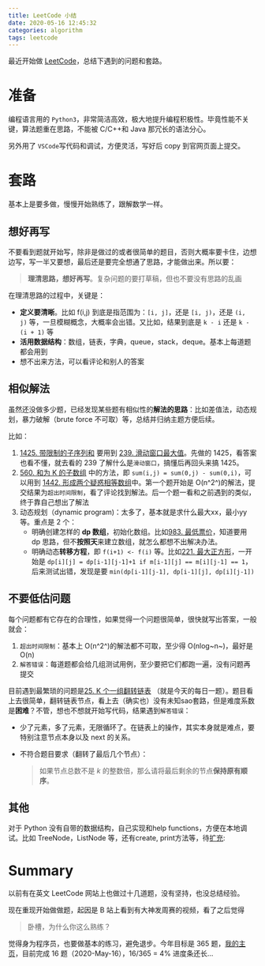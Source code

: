 ```yaml
---
title: LeetCode 小结
date: 2020-05-16 12:45:32
categories: algorithm
tags: leetcode
---
```


最近开始做 [LeetCode](https://leetcode-cn.com/)，总结下遇到的问题和套路。

<!--more-->

# 准备

编程语言用的 `Python3`，非常简洁高效，极大地提升编程积极性。毕竟性能不关键，算法题重在思路，不能被 C/C++和 Java 那冗长的语法分心。

另外用了 `VSCode`写代码和调试，方便灵活，写好后 copy 到官网页面上提交。

# 套路

基本上是要多做，慢慢开始熟练了，跟解数学一样。

## 想好再写

不要看到题就开始写，除非是做过的或者很简单的题目，否则大概率要卡住，边想边写，写一半又要想，最后还是要完全想通了思路，才能做出来。所以要：

> **理清思路，想好再写**。复杂问题的要打草稿，但也不要没有思路的乱画

在理清思路的过程中，关键是：

- **定义要清晰**。比如 f(i,j) 到底是指范围为：`[i, j]`，还是 `[i, j)`，还是 `(i,  j)` 等，一旦模糊概念，大概率会出错。又比如，结果到底是 `k - i` 还是 `k - (i + 1)` 等
- **活用数据结构**：数组，链表，字典，queue，stack，deque。基本上每道题都会用到
- 想不出来方法，可以看评论和别人的答案

## 相似解法

虽然还没做多少题，已经发现某些题有相似性的**解法的思路**：比如差值法，动态规划，暴力破解（brute force 不可取）等，总结并归纳主题方便后续。

比如：

1. [1425. 带限制的子序列和](https://leetcode-cn.com/problems/constrained-subsequence-sum/) 要用到 [239. 滑动窗口最大值](https://leetcode-cn.com/problems/sliding-window-maximum/)。先做的 1425，看答案也看不懂，就去看的 239 了解什么是`滑动窗口`，搞懂后再回头来搞 1425。
2. [560. 和为 K 的子数组](https://leetcode-cn.com/problems/subarray-sum-equals-k/) 中的方法，即 `sum(i,j) = sum(0,j) - sum(0,i)`，可以用到 [1442. 形成两个疑惑相等数组](https://leetcode-cn.com/contest/weekly-contest-188/problems/count-triplets-that-can-form-two-arrays-of-equal-xor/)中。第一个题开始是 O(n^2^)的解法，提交结果为`超出时间限制`，看了评论找到解法。后一个题一看和之前遇到的类似，终于靠自己想出了解法
3. 动态规划（dynamic program)：太多了，基本就是求什么最大xx，最小yy等。重点是 2 个：
   - 明确创建怎样的 **dp 数组**，初始化数组。比如[983. 最低票价](https://leetcode-cn.com/problems/minimum-cost-for-tickets/)，知道要用 dp 思路，但不**按照天**来建立数组，就怎么都想不出解决办法。
   - 明确动态**转移方程**，即 `f(i+1) <- f(i)` 等。比如[221. 最大正方形](https://leetcode-cn.com/problems/maximal-square/)，一开始是 `dp[i][j] = dp[i-1][j-1]+1 if m[i-1][j] == m[i][j-1] == 1`，后来测试出错，发现是要 `min(dp[i-1][j-1], dp[i-1][j], dp[i][j-1])`

## 不要低估问题

每个问题都有它存在的合理性，如果觉得一个问题很简单，很快就写出答案，一般就会：

1. `超出时间限制`：基本上 O(n^2^)的解法都不可取，至少得 O(nlog~n~)，最好是 O(n)
2. `解答错误`：每道题都会给几组测试用例，至少要把它们都跑一遍，没有问题再提交

目前遇到最繁琐的问题是[25. K 个一组翻转链表](https://leetcode-cn.com/problems/reverse-nodes-in-k-group/) （就是今天的每日一题）。题目看上去很简单，翻转链表节点，看上去（确实也）没有未知sao套路，但是难度系数是**困难**？不管，想也不想就开始写代码，结果遇到`解答错误`：

- 少了元素，多了元素，无限循环了。在链表上的操作，其实本身就是难点，要特别注意节点本身以及 next 的关系。

- 不符合题目要求（翻转了最后几个节点）：

  > 如果节点总数不是 *k* 的整数倍，那么请将最后剩余的节点**保持原有顺序**。

## 其他

对于 Python 没有自带的数据结构，自己实现和help functions，方便在本地调试。比如 TreeNode，ListNode 等，还有create, print方法等，待[扩充](https://github.com/hliu202/leetcode-py/tree/master/util): 

# Summary

以前有在英文 LeetCode 网站上也做过十几道题，没有坚持，也没总结经验。

现在重现开始做做题，起因是 B 站上看到有大神发周赛的视频，看了之后觉得

> 卧槽，为什么你这么熟练？

觉得身为程序员，也要做基本的练习，避免退步。今年目标是 365 题，[我的主页](https://leetcode-cn.com/u/liu-hao-b/)，目前完成 16 题（2020-May-16），16/365 = 4% 进度条还长...

